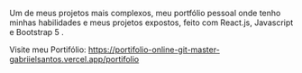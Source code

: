 Um de meus projetos mais complexos, meu portfólio pessoal onde tenho minhas habilidades e meus projetos expostos, feito com React.js, Javascript e Bootstrap 5 .

Visite meu Portifólio: https://portifolio-online-git-master-gabriielsantos.vercel.app/portifolio
